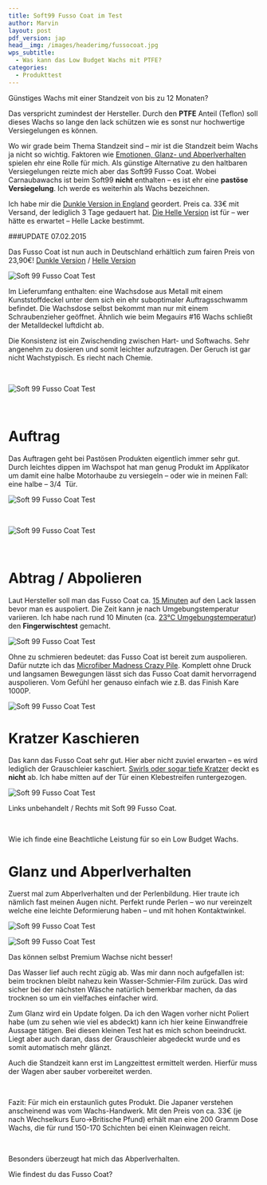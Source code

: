 ```yaml
---
title: Soft99 Fusso Coat im Test
author: Marvin
layout: post
pdf_version: jap
head__img: /images/headerimg/fussocoat.jpg
wps_subtitle:
  - Was kann das Low Budget Wachs mit PTFE?
categories:
  - Produkttest
---
```

Günstiges Wachs mit einer Standzeit von bis zu 12 Monaten?

Das verspricht zumindest der Hersteller. Durch den **PTFE** Anteil (Teflon) soll dieses Wachs so lange den lack schützen wie es sonst nur hochwertige Versiegelungen es können.



Wo wir grade beim Thema Standzeit sind &#8211; mir ist die Standzeit beim Wachs ja nicht so wichtig. Faktoren wie <a title="Drei Gründe für ein Carnaubawachs" href="http://glossboss.de/allgemein/drei-gruende-fuer-ein-carnaubawachs/" target="_blank">Emotionen, Glanz- und Abperlverhalten</a> spielen ehr eine Rolle für mich. Als günstige Alternative zu den haltbaren Versiegelungen reizte mich aber das Soft99 Fusso Coat. Wobei Carnaubawachs ist beim Soft99 **nicht** enthalten &#8211; es ist ehr eine **pastöse Versiegelung**. Ich werde es weiterhin als Wachs bezeichnen.

Ich habe mir die <a title="Soft99 Fusso Coat" href="http://nipponshine.com/shop/body-sealant/879/" target="_blank">Dunkle Version in England</a> geordert. Preis ca. 33€ mit Versand, der lediglich 3 Tage gedauert hat. <a href="http://nipponshine.com/shop/body-sealant/fusso-coat-light/" target="_blank">Die Helle Version</a> ist für &#8211; wer hätte es erwartet &#8211; Helle Lacke bestimmt.

###UPDATE 07.02.2015

Das Fusso Coat ist nun auch in Deutschland erhältlich zum fairen Preis von 23,90€!
[Dunkle Version](http://www.autopflege24.net/ap24shop/soft99-fusso-coat-12m-wax-dark.html) / [Helle Version](http://www.autopflege24.net/ap24shop/soft99-fusso-coat-12m-wax-light.html)

![Soft 99 Fusso Coat Test](//s3.eu-central-1.amazonaws.com/glossbossimages/local/fussocoat/P1020101.jpg)

Im Lieferumfang enthalten: eine Wachsdose aus Metall mit einem Kunststoffdeckel unter dem sich ein ehr suboptimaler Auftragsschwamm befindet. Die Wachsdose selbst bekommt man nur mit einem Schraubenzieher geöffnet. Ähnlich wie beim Megauirs #16 Wachs schließt der Metalldeckel luftdicht ab.

Die Konsistenz ist ein Zwischending zwischen Hart- und Softwachs. Sehr angenehm zu dosieren und somit leichter aufzutragen. Der Geruch ist gar nicht Wachstypisch. Es riecht nach Chemie.

&nbsp;

![Soft 99 Fusso Coat Test](//s3.eu-central-1.amazonaws.com/glossbossimages/local/fussocoat/P1020103.jpg)

&nbsp;

# Auftrag

Das Auftragen geht bei Pastösen Produkten eigentlich immer sehr gut. Durch leichtes dippen im Wachspot hat man genug Produkt im Applikator um damit eine halbe Motorhaube zu versiegeln &#8211; oder wie in meinen Fall: eine halbe &#8211; 3/4  Tür.

![Soft 99 Fusso Coat Test](//s3.eu-central-1.amazonaws.com/glossbossimages/local/fussocoat/P1020105.jpg)

&nbsp;

![Soft 99 Fusso Coat Test](//s3.eu-central-1.amazonaws.com/glossbossimages/local/fussocoat/P1020107.jpg)

&nbsp;

# Abtrag / Abpolieren

Laut Hersteller soll man das Fusso Coat ca. <span style="text-decoration: underline;">15 Minuten</span> auf den Lack lassen bevor man es auspoliert. Die Zeit kann je nach Umgebungstemperatur variieren. Ich habe nach rund 10 Minuten (ca. <span style="text-decoration: underline;">23°C Umgebungstemperatur</span>) den **Fingerwischtest** gemacht.

![Soft 99 Fusso Coat Test](//s3.eu-central-1.amazonaws.com/glossbossimages/local/fussocoat/P1020109.jpg)

Ohne zu schmieren bedeutet: das Fusso Coat ist bereit zum auspolieren. Dafür nutzte ich das <a title="Im Test: 4 Microfiber Madness Tücher" href="http://glossboss.de/produkttest/im-test-4-microfiber-madness-tuecher/" target="_blank">Microfiber Madness Crazy Pile</a>. Komplett ohne Druck und langsamen Bewegungen lässt sich das Fusso Coat damit hervorragend auspolieren. Vom Gefühl her genauso einfach wie z.B. das Finish Kare 1000P.

![Soft 99 Fusso Coat Test](//s3.eu-central-1.amazonaws.com/glossbossimages/local/fussocoat/P1020110.jpg)


# Kratzer Kaschieren

Das kann das Fusso Coat sehr gut. Hier aber nicht zuviel erwarten &#8211; es wird lediglich der Grauschleier kaschiert. <a title="Es gibt 3 Arten von Kratzern" href="http://glossboss.de/allgemein/es-gibt-3-arten-von-kratzern-im-lack/" target="_blank">Swirls oder sogar tiefe Kratzer</a> deckt es **nicht** ab. Ich habe mitten auf der Tür einen Klebestreifen runtergezogen.

![Soft 99 Fusso Coat Test](//s3.eu-central-1.amazonaws.com/glossbossimages/local/fussocoat/P1020111.jpg)

Links unbehandelt / Rechts mit Soft 99 Fusso Coat.

&nbsp;


Wie ich finde eine Beachtliche Leistung für so ein Low Budget Wachs.
 

# Glanz und Abperlverhalten

Zuerst mal zum Abperlverhalten und der Perlenbildung. Hier traute ich nämlich fast meinen Augen nicht. Perfekt runde Perlen &#8211; wo nur vereinzelt welche eine leichte Deformierung haben &#8211; und mit hohen Kontaktwinkel.

![Soft 99 Fusso Coat Test](//s3.eu-central-1.amazonaws.com/glossbossimages/local/fussocoat/P1020120.jpg)

![Soft 99 Fusso Coat Test](//s3.eu-central-1.amazonaws.com/glossbossimages/local/fussocoat/P1020124.jpg)

Das können selbst Premium Wachse nicht besser!

Das Wasser lief auch recht zügig ab. Was mir dann noch aufgefallen ist: beim trocknen bleibt nahezu kein Wasser-Schmier-Film zurück. Das wird sicher bei der nächsten Wäsche natürlich bemerkbar machen, da das trocknen so um ein vielfaches einfacher wird.

Zum Glanz wird ein Update folgen. Da ich den Wagen vorher nicht Poliert habe (um zu sehen wie viel es abdeckt) kann ich hier keine Einwandfreie Aussage tätigen. Bei diesen kleinen Test hat es mich schon beeindruckt. Liegt aber auch daran, dass der Grauschleier abgedeckt wurde und es somit automatisch mehr glänzt.

Auch die Standzeit kann erst im Langzeittest ermittelt werden. Hierfür muss der Wagen aber sauber vorbereitet werden.

&nbsp;

Fazit: Für mich ein erstaunlich gutes Produkt. Die Japaner verstehen anscheinend was vom Wachs-Handwerk. Mit den Preis von ca. 33€ (je nach Wechselkurs Euro->Britische Pfund) erhält man eine 200 Gramm Dose Wachs, die für rund 150-170 Schichten bei einen Kleinwagen reicht.

&nbsp;

Besonders überzeugt hat mich das Abperlverhalten.

Wie findest du das Fusso Coat?
